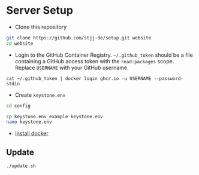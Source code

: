 # Server Setup

- Clone this repository
```bash
git clone https://github.com/stjj-de/setup.git website
cd website
```

- Login to the GitHub Container Registry.
  `~/.github_token` should be a file containing a GitHub access token with the `read:packages` scope.
  Replace `USERNAME` with your GitHub username.
```
cat ~/.github_token | docker login ghcr.io -u USERNAME --password-stdin
```

- Create `keystone.env`
```bash
cd config

cp keystone.env_example keystone.env
nano keystone.env
```

- [Install docker](https://docs.docker.com/engine/install/#server)

## Update
```bash
./update.sh
```
